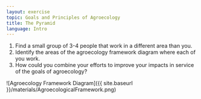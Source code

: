 ```yaml
---
layout: exercise
topic: Goals and Principles of Agroecology
title: The Pyramid
language: Intro
---
```


1. Find a small group of 3-4 people that work in a different area than you.
2. Identify the areas of the agroecology framework diagram where each of you work.
3. How could you combine your efforts to improve your impacts in service of the goals of agroecology?

![Agroecology Framework Diagram]({{ site.baseurl }}/materials/AgroecologicalFramework.png)